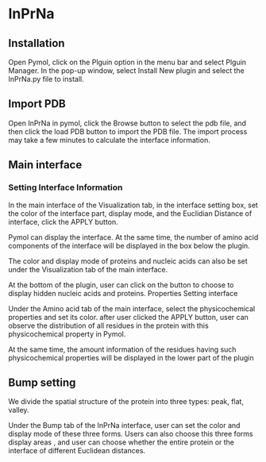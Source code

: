 # InPrNa
## Installation
Open Pymol, click on the Plguin option in the menu bar and select Plguin Manager. In the pop-up window, select Install New plugin and select the InPrNa.py file to install.

## Import PDB
Open InPrNa in pymol, click the Browse button to select the pdb file, and then click the load PDB button to import the PDB file. The import process may take a few minutes to calculate the interface information.

## Main interface
### Setting Interface Information
In the main interface of the Visualization tab, in the interface setting box, set the color of the interface part, display mode, and the Euclidian Distance of interface, click the APPLY button. 

Pymol can display the interface. At the same time, the number of amino acid components of the interface will be displayed in the box below the plugin.

The color and display mode of proteins and nucleic acids can also be set under the Visualization tab of the main interface.

At the bottom of the plugin, user can click on the button to choose to display hidden nucleic acids and proteins.
Properties Setting interface

Under the Amino acid tab of the main interface, select the physicochemical properties and set its color. after user clicked the APPLY button, user can observe the distribution of all residues in the protein with this physicochemical property in Pymol.

At the same time, the amount information of the residues having such physicochemical properties will be displayed in the lower part of the plugin

## Bump setting
We divide the spatial structure of the protein into three types: peak, flat, valley.

Under the Bump tab of the InPrNa interface, user can set the color and display mode of these three forms.
Users can also choose this three forms display areas , and user can choose whether the entire protein or the interface of different Euclidean distances.

